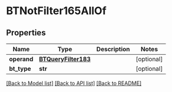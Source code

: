 # BTNotFilter165AllOf

## Properties
Name | Type | Description | Notes
------------ | ------------- | ------------- | -------------
**operand** | [**BTQueryFilter183**](BTQueryFilter183.md) |  | [optional] 
**bt_type** | **str** |  | [optional] 

[[Back to Model list]](../README.md#documentation-for-models) [[Back to API list]](../README.md#documentation-for-api-endpoints) [[Back to README]](../README.md)


